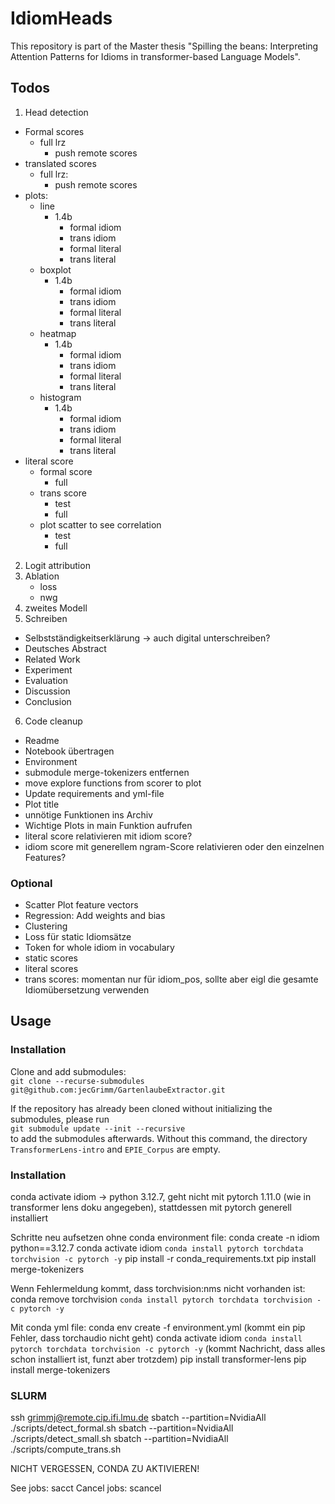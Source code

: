 # IdiomHeads
This repository is part of the Master thesis "Spilling the beans: Interpreting Attention Patterns for Idioms in transformer-based Language Models".

## Todos
1. Head detection
- Formal scores
   - full lrz
        - push remote scores
- translated scores
    - full lrz: 
        - push remote scores
- plots: 
    - line
        - 1.4b
            - formal idiom
            - trans idiom
            - formal literal
            - trans literal
    - boxplot
        - 1.4b
            - formal idiom
            - trans idiom
            - formal literal
            - trans literal
    - heatmap
        - 1.4b
            - formal idiom
            - trans idiom
            - formal literal
            - trans literal
    - histogram
        - 1.4b
            - formal idiom
            - trans idiom
            - formal literal
            - trans literal
- literal score
    - formal score
        - full
    - trans score
        - test 
        - full
    - plot scatter to see correlation
        - test
        - full
2. Logit attribution
3. Ablation
    - loss
    - nwg
4. zweites Modell
5. Schreiben
- Selbstständigkeitserklärung -> auch digital unterschreiben?
- Deutsches Abstract
- Related Work
- Experiment
- Evaluation
- Discussion
- Conclusion
6. Code cleanup
- Readme
- Notebook übertragen
- Environment
- submodule merge-tokenizers entfernen
- move explore functions from scorer to plot 
- Update requirements and yml-file
- Plot title
- unnötige Funktionen ins Archiv
- Wichtige Plots in main Funktion aufrufen
- literal score relativieren mit idiom score?
- idiom score mit generellem ngram-Score relativieren oder den einzelnen Features?

### Optional
- Scatter Plot feature vectors
- Regression: Add weights and bias
- Clustering
- Loss für static Idiomsätze
- Token for whole idiom in vocabulary
- static scores
- literal scores
- trans scores: momentan nur für idiom_pos, sollte aber eigl die gesamte Idiomübersetzung verwenden


## Usage
### Installation
Clone and add submodules:<br> 
`git clone --recurse-submodules git@github.com:jecGrimm/GartenlaubeExtractor.git`

If the repository has already been cloned without initializing the submodules, please run <br>
`git submodule update --init --recursive` <br>
to add the submodules afterwards. Without this command, the directory `TransformerLens-intro` and `EPIE_Corpus` are empty.

### Installation
conda activate idiom -> python 3.12.7, geht nicht mit pytorch 1.11.0 (wie in transformer lens doku angegeben), stattdessen mit pytorch generell installiert

Schritte neu aufsetzen ohne conda environment file:
conda create -n idiom python==3.12.7
conda activate idiom
`conda install pytorch torchdata torchvision -c pytorch -y`
pip install -r conda_requirements.txt
pip install merge-tokenizers

Wenn Fehlermeldung kommt, dass torchvision:nms nicht vorhanden ist: 
conda remove torchvision
`conda install pytorch torchdata torchvision -c pytorch -y`

Mit conda yml file: 
conda env create -f environment.yml (kommt ein pip Fehler, dass torchaudio nicht geht)
conda activate idiom
`conda install pytorch torchdata torchvision -c pytorch -y` (kommt Nachricht, dass alles schon installiert ist, funzt aber trotzdem)
pip install transformer-lens
pip install merge-tokenizers

### SLURM
ssh grimmj@remote.cip.ifi.lmu.de
sbatch --partition=NvidiaAll ./scripts/detect_formal.sh
sbatch --partition=NvidiaAll ./scripts/detect_small.sh
sbatch --partition=NvidiaAll ./scripts/compute_trans.sh

NICHT VERGESSEN, CONDA ZU AKTIVIEREN!

See jobs: sacct
Cancel jobs: scancel <jobnumber>


